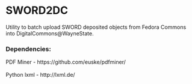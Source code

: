 SWORD2DC
========

Utility to batch upload SWORD deposited objects from Fedora Commons into DigitalCommons@WayneState.


<h3>Dependencies:</h3>
PDF Miner - https://github.com/euske/pdfminer/</br></br>
Python lxml - http://lxml.de/
